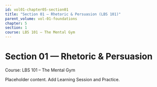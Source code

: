 ```yaml
---
id: vol01-chapter05-section01
title: "Section 01 — Rhetoric & Persuasion (LBS 101)"
parent_volume: vol-01-foundations
chapter: 5
section: 1
course: LBS 101 – The Mental Gym
---
```


# Section 01 — Rhetoric & Persuasion
Course: LBS 101 – The Mental Gym

Placeholder content. Add Learning Session and Practice.

